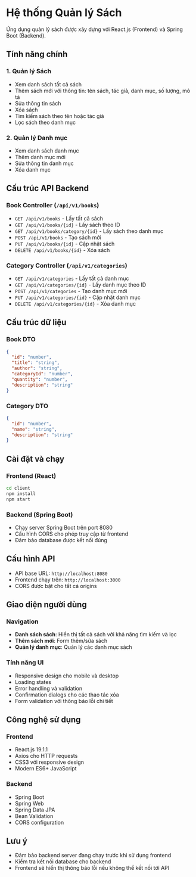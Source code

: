 # Hệ thống Quản lý Sách

Ứng dụng quản lý sách được xây dựng với React.js (Frontend) và Spring Boot (Backend).

## Tính năng chính

### 1. Quản lý Sách

- Xem danh sách tất cả sách
- Thêm sách mới với thông tin: tên sách, tác giả, danh mục, số lượng, mô tả
- Sửa thông tin sách
- Xóa sách
- Tìm kiếm sách theo tên hoặc tác giả
- Lọc sách theo danh mục

### 2. Quản lý Danh mục

- Xem danh sách danh mục
- Thêm danh mục mới
- Sửa thông tin danh mục
- Xóa danh mục

## Cấu trúc API Backend

### Book Controller (`/api/v1/books`)

- `GET /api/v1/books` - Lấy tất cả sách
- `GET /api/v1/books/{id}` - Lấy sách theo ID
- `GET /api/v1/books/category/{id}` - Lấy sách theo danh mục
- `POST /api/v1/books` - Tạo sách mới
- `PUT /api/v1/books/{id}` - Cập nhật sách
- `DELETE /api/v1/books/{id}` - Xóa sách

### Category Controller (`/api/v1/categories`)

- `GET /api/v1/categories` - Lấy tất cả danh mục
- `GET /api/v1/categories/{id}` - Lấy danh mục theo ID
- `POST /api/v1/categories` - Tạo danh mục mới
- `PUT /api/v1/categories/{id}` - Cập nhật danh mục
- `DELETE /api/v1/categories/{id}` - Xóa danh mục

## Cấu trúc dữ liệu

### Book DTO

```json
{
  "id": "number",
  "title": "string",
  "author": "string",
  "categoryId": "number",
  "quantity": "number",
  "description": "string"
}
```

### Category DTO

```json
{
  "id": "number",
  "name": "string",
  "description": "string"
}
```

## Cài đặt và chạy

### Frontend (React)

```bash
cd client
npm install
npm start
```

### Backend (Spring Boot)

- Chạy server Spring Boot trên port 8080
- Cấu hình CORS cho phép truy cập từ frontend
- Đảm bảo database được kết nối đúng

## Cấu hình API

- API base URL: `http://localhost:8080`
- Frontend chạy trên: `http://localhost:3000`
- CORS được bật cho tất cả origins

## Giao diện người dùng

### Navigation

- **Danh sách sách**: Hiển thị tất cả sách với khả năng tìm kiếm và lọc
- **Thêm sách mới**: Form thêm/sửa sách
- **Quản lý danh mục**: Quản lý các danh mục sách

### Tính năng UI

- Responsive design cho mobile và desktop
- Loading states
- Error handling và validation
- Confirmation dialogs cho các thao tác xóa
- Form validation với thông báo lỗi chi tiết

## Công nghệ sử dụng

### Frontend

- React.js 19.1.1
- Axios cho HTTP requests
- CSS3 với responsive design
- Modern ES6+ JavaScript

### Backend

- Spring Boot
- Spring Web
- Spring Data JPA
- Bean Validation
- CORS configuration

## Lưu ý

- Đảm bảo backend server đang chạy trước khi sử dụng frontend
- Kiểm tra kết nối database cho backend
- Frontend sẽ hiển thị thông báo lỗi nếu không thể kết nối tới API
